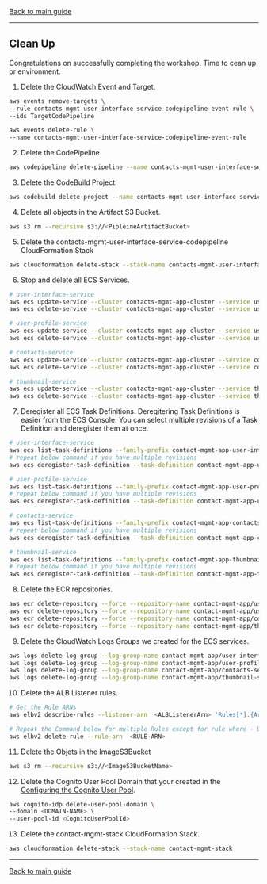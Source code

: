 [Back to main guide](../README.md)

___

## Clean Up

Congratulations on successfully completing the workshop. Time to cean up or environment.

1. Delete the CloudWatch Event and Target.

```bash
aws events remove-targets \
--rule contacts-mgmt-user-interface-service-codepipeline-event-rule \
--ids TargetCodePipeline

aws events delete-rule \
--name contacts-mgmt-user-interface-service-codepipeline-event-rule
```

2. Delete the CodePipeline.

```bash
aws codepipeline delete-pipeline --name contacts-mgmt-user-interface-service-codepipeline
```

3. Delete the CodeBuild Project.

```bash
aws codebuild delete-project --name contacts-mgmt-user-interface-service-build-project
```

4. Delete all objects in the Artifact S3 Bucket.

```bash
aws s3 rm --recursive s3://<PipleineArtifactBucket>
```

5. Delete the contacts-mgmt-user-interface-service-codepipeline CloudFormation Stack

```bash
aws cloudformation delete-stack --stack-name contacts-mgmt-user-interface-service-codepipeline
```

6. Stop and delete all ECS Services.

```bash
# user-interface-service
aws ecs update-service --cluster contacts-mgmt-app-cluster --service user-interface-service --desired-count 0
aws ecs delete-service --cluster contacts-mgmt-app-cluster --service user-interface-service

# user-profile-service
aws ecs update-service --cluster contacts-mgmt-app-cluster --service user-profile-service --desired-count 0
aws ecs delete-service --cluster contacts-mgmt-app-cluster --service user-profile-service

# contacts-service
aws ecs update-service --cluster contacts-mgmt-app-cluster --service contacts-service --desired-count 0
aws ecs delete-service --cluster contacts-mgmt-app-cluster --service contacts-service

# thumbnail-service
aws ecs update-service --cluster contacts-mgmt-app-cluster --service thumbnail-service --desired-count 0
aws ecs delete-service --cluster contacts-mgmt-app-cluster --service thumbnail-service
```

7. Deregister all ECS Task Definitions. Deregitering Task Definitions is easier from the ECS Console. You can select multiple revisions of a Task Definition and deregister them at once.

```bash
# user-interface-service
aws ecs list-task-definitions --family-prefix contact-mgmt-app-user-interface-service --query taskDefinitionArns
# repeat below command if you have multiple revisions
aws ecs deregister-task-definition --task-definition contact-mgmt-app-user-interface-service:<REVISION_NUMBER>

# user-profile-service
aws ecs list-task-definitions --family-prefix contact-mgmt-app-user-profile-service --query taskDefinitionArns
# repeat below command if you have multiple revisions
aws ecs deregister-task-definition --task-definition contact-mgmt-app-user-profile-service:<REVISION_NUMBER>

# contacts-service
aws ecs list-task-definitions --family-prefix contact-mgmt-app-contacts-service --query taskDefinitionArns
# repeat below command if you have multiple revisions
aws ecs deregister-task-definition --task-definition contact-mgmt-app-contacts-service:<REVISION_NUMBER>

# thumbnail-service
aws ecs list-task-definitions --family-prefix contact-mgmt-app-thumbnail-service --query taskDefinitionArns
# repeat below command if you have multiple revisions
aws ecs deregister-task-definition --task-definition contact-mgmt-app-thumbnail-service:<REVISION_NUMBER>
```

8. Delete the ECR repositories.

```bash
aws ecr delete-repository --force --repository-name contact-mgmt-app/user-interface-service
aws ecr delete-repository --force --repository-name contact-mgmt-app/user-profile-service
aws ecr delete-repository --force --repository-name contact-mgmt-app/contacts-service
aws ecr delete-repository --force --repository-name contact-mgmt-app/thumbnail-service
```

9. Delete the CloudWatch Logs Groups we created for the ECS services.

```bash
aws logs delete-log-group --log-group-name contact-mgmt-app/user-interface-service
aws logs delete-log-group --log-group-name contact-mgmt-app/user-profile-service
aws logs delete-log-group --log-group-name contact-mgmt-app/contacts-service
aws logs delete-log-group --log-group-name contact-mgmt-app/thumbnail-service
```

10. Delete the ALB Listener rules.

```bash
# Get the Rule ARNs
aws elbv2 describe-rules --listener-arn  <ALBListenerArn> 'Rules[*].{Arn:RuleArn,Default:IsDefault}'

# Repeat the Command below for multiple Rules except for rule where - Default:true
aws elbv2 delete-rule --rule-arn  <RULE-ARN>
```

11. Delete the Objets in the ImageS3Bucket

```bash
aws s3 rm --recursive s3://<ImageS3BucketName>
```

12. Delete the Cognito User Pool Domain that your created in the [Configuring the Cognito User Pool](#configuring-the-cognito-user-pool).

```bash
aws cognito-idp delete-user-pool-domain \
--domain <DOMAIN-NAME> \
--user-pool-id <CognitoUserPoolId>
```

13. Delete the contact-mgmt-stack CloudFormation Stack.

```bash
aws cloudformation delete-stack --stack-name contact-mgmt-stack
```

___
[Back to main guide](../README.md)